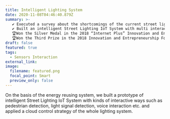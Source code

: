 ```yaml
---
title: Intelligent Lighting System
date: 2020-11-08T04:46:40.879Z
summary: >-
   ✔ Executed a survey about the shortcomings of the current street light dimming system
   ✔ Built an intelligent Street Lighting IoT System with multi interactive ways, i.e. pedestrian detection, light signal detection, voice interaction, which allows cloud control of the whole lighting system
   🏆Won the Silver Medal in the 2018 “Internet Plus” Innovation and Entrepreneurship Competition, TJU 
   🏆Won the Third Prize in the 2018 Innovation and Entrepreneurship Forum, TJU 📒Published a paper in 2019 International Conference on Artificial Intelligence and Computer Science[C.1]
draft: false
featured: true
tags:
  - Sensors Interaction
external_link:
image:
  filename: featured.png
  focal_point: Smart
  preview_only: false
---
```

On the basis of the energy reusing system, we built a prototype of intelligent Street Lighting IoT System with kinds of interactive ways such as pedestrian detection, light signal detection, voice interaction etc. and applied a cloud control strategy of the whole lighting system.